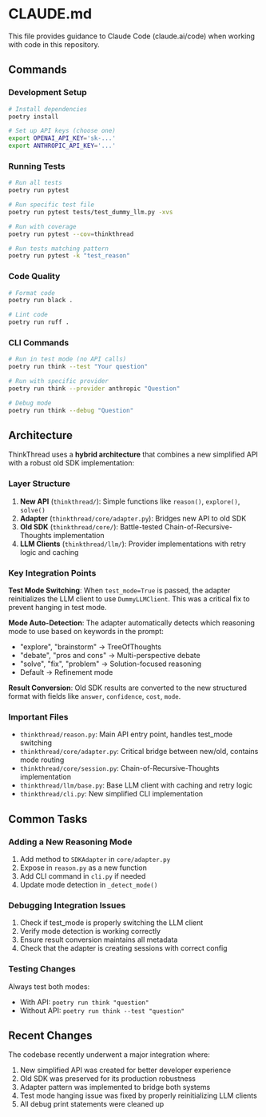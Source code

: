 # CLAUDE.md

This file provides guidance to Claude Code (claude.ai/code) when working with code in this repository.

## Commands

### Development Setup
```bash
# Install dependencies
poetry install

# Set up API keys (choose one)
export OPENAI_API_KEY='sk-...'
export ANTHROPIC_API_KEY='...'
```

### Running Tests
```bash
# Run all tests
poetry run pytest

# Run specific test file
poetry run pytest tests/test_dummy_llm.py -xvs

# Run with coverage
poetry run pytest --cov=thinkthread

# Run tests matching pattern
poetry run pytest -k "test_reason"
```

### Code Quality
```bash
# Format code
poetry run black .

# Lint code
poetry run ruff .
```

### CLI Commands
```bash
# Run in test mode (no API calls)
poetry run think --test "Your question"

# Run with specific provider
poetry run think --provider anthropic "Question"

# Debug mode
poetry run think --debug "Question"
```

## Architecture

ThinkThread uses a **hybrid architecture** that combines a new simplified API with a robust old SDK implementation:

### Layer Structure
1. **New API** (`thinkthread/`): Simple functions like `reason()`, `explore()`, `solve()`
2. **Adapter** (`thinkthread/core/adapter.py`): Bridges new API to old SDK
3. **Old SDK** (`thinkthread/core/`): Battle-tested Chain-of-Recursive-Thoughts implementation
4. **LLM Clients** (`thinkthread/llm/`): Provider implementations with retry logic and caching

### Key Integration Points

**Test Mode Switching**: When `test_mode=True` is passed, the adapter reinitializes the LLM client to use `DummyLLMClient`. This was a critical fix to prevent hanging in test mode.

**Mode Auto-Detection**: The adapter automatically detects which reasoning mode to use based on keywords in the prompt:
- "explore", "brainstorm" → TreeOfThoughts
- "debate", "pros and cons" → Multi-perspective debate
- "solve", "fix", "problem" → Solution-focused reasoning
- Default → Refinement mode

**Result Conversion**: Old SDK results are converted to the new structured format with fields like `answer`, `confidence`, `cost`, `mode`.

### Important Files

- `thinkthread/reason.py`: Main API entry point, handles test_mode switching
- `thinkthread/core/adapter.py`: Critical bridge between new/old, contains mode routing
- `thinkthread/core/session.py`: Chain-of-Recursive-Thoughts implementation
- `thinkthread/llm/base.py`: Base LLM client with caching and retry logic
- `thinkthread/cli.py`: New simplified CLI implementation

## Common Tasks

### Adding a New Reasoning Mode
1. Add method to `SDKAdapter` in `core/adapter.py`
2. Expose in `reason.py` as a new function
3. Add CLI command in `cli.py` if needed
4. Update mode detection in `_detect_mode()`

### Debugging Integration Issues
1. Check if test_mode is properly switching the LLM client
2. Verify mode detection is working correctly
3. Ensure result conversion maintains all metadata
4. Check that the adapter is creating sessions with correct config

### Testing Changes
Always test both modes:
- With API: `poetry run think "question"`
- Without API: `poetry run think --test "question"`

## Recent Changes

The codebase recently underwent a major integration where:
1. New simplified API was created for better developer experience
2. Old SDK was preserved for its production robustness
3. Adapter pattern was implemented to bridge both systems
4. Test mode hanging issue was fixed by properly reinitializing LLM clients
5. All debug print statements were cleaned up